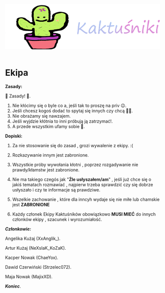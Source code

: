 <div align=center>
    <!-- ./logo/Logo_Kaktusniki.png -->
    <img src="./logo/Logo_Kaktusniki.png" width="512">
    <br /><br />
</div>

# Ekipa
**Zasady:**

🍧 Zasady! 🍧.
1. Nie kłócimy się o byle co a, jeśli tak to proszę na priv 😉.
2. Jeśli chcesz kogoś dodać to spytaj się innych czy chcą 👍🏻.
3. Nie obrażamy się nawzajem.
4. Jeśli wyjdzie kłótnia to inni próbują ją zatrzymać!.
5. A przede wszystkim ufamy sobie 🖤.

**Dopiski:**

1. Za nie stosowanie się do zasad , grozi wywalenie z ekipy. :(

2. Rozkazywanie innym jest zabronione. 

3. Wszystkie próby wywołania kłotni , poprzez rozgadywanie nie prawdy/kłamstw jest zabronione.

4. Nie ma takiego czegós jak "**Źle usłyszałem/am**" , jeśli już chce się o jakiś tematach rozmawiać , najpierw trzeba sprawdzić czy się dobrze usłyszało i czy te informacje są prawdziwe.

5. Wszelkie zachowanie , które dla inncyh wydaje się nie miłe lub chamskie jest **ZABRONIONE**

6. Każdy członek Ekipy Kaktuśników obowiązkowo **MUSI MIEĆ** do innych członków ekipy , szacunek i wyrozumiałość.



***Członkowie:***

Angelika Kużaj (XxAnglik_).

Artur Kużaj (NeXsIaK_KoZaK).

Kacper Nowak (ChaeYox).

Dawid Czerwiński (Strzelec072).

Maja Nowak (MajixXD).


***Koniec***.


